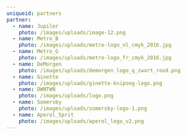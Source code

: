 ```yaml
---
uniqueid: partners
partner:
  - name: Jupiler
    photo: /images/uploads/image-12.png
  - name: Metro_B
    photo: /images/uploads/metro-logo_nl_cmyk_2016.jpg
  - name: Metro_G
    photo: /images/uploads/metro-logo_fr_cmyk_2016.jpg
  - name: DeMorgen
    photo: /images/uploads/demorgen_logo_q_zwart_rood.png
  - name: Ginette
    photo: /images/uploads/ginette-knipoog-logo.png
  - name: DWNTWN
    photo: /images/uploads/logo.png
  - name: Somersby
    photo: /images/uploads/somersby-logo-1.png
  - name: Aperol_Sprit
    photo: /images/uploads/aperol_logo_v2.png
---
```


